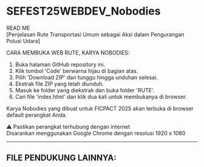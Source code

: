 # SEFEST25WEBDEV_Nobodies

READ ME  
[Penjelasan Rute Transportasi Umum sebagai Aksi dalam Pengurangan Polusi Udara]  

CARA MEMBUKA WEB RUTE, KARYA NOBODIES:  

1. Buka halaman GitHub repository ini.  
2. Klik tombol 'Code' berwarna hijau di bagian atas.  
3. Pilih 'Download ZIP' dan tunggu hingga unduhan selesai.  
4. Ekstrak file ZIP yang telah diunduh.  
5. Masuk ke folder yang diekstrak dan buka folder 'RUTE'.  
6. Cari file 'index.html' dan klik dua kali untuk membukanya di browser.  

Karya Nobodies yang dibuat untuk FICPACT 2025 akan terbuka di browser default perangkat Anda.  

⚠ Pastikan perangkat terhubung dengan internet  
Disarankan menggunakan Google Chrome dengan resolusi 1920 x 1080

---

## FILE PENDUKUNG LAINNYA:  
